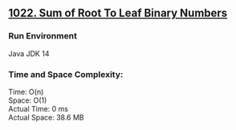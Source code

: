 ## [1022. Sum of Root To Leaf Binary Numbers](https://leetcode.com/problems/sum-of-root-to-leaf-binary-numbers/)

### Run Environment
Java JDK 14

### Time and Space Complexity:
Time: O(n)  
Space: O(1)  
Actual Time: 0 ms  
Actual Space: 38.6 MB
